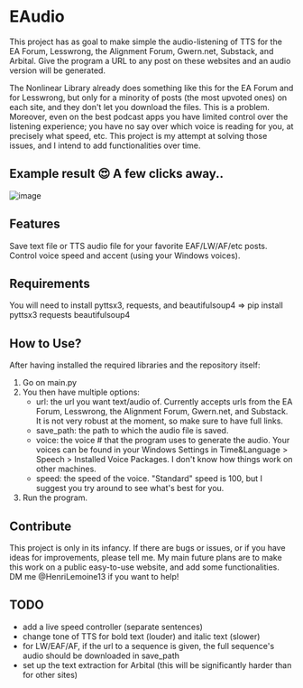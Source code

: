 # EAudio
This project has as goal to make simple the audio-listening of TTS for the EA Forum, Lesswrong, the Alignment Forum, Gwern.net, Substack, and Arbital. Give the program a URL to any post on these websites and an audio version will be generated.

The Nonlinear Library already does something like this for the EA Forum and for Lesswrong, but only for a minority of posts (the most upvoted ones) on each site, and they don't let you download the files. This is a problem.
Moreover, even on the best podcast apps you have limited control over the listening experience; you have no say over which voice is reading for you, at precisely what speed, etc. This project is my attempt at solving those issues, and I intend to add functionalities over time.

## Example result 😍 A few clicks away..
![image](https://user-images.githubusercontent.com/42588535/208750191-bc200108-d85c-460e-aa6a-a1cb7cce248f.png)

## Features
Save text file or TTS audio file for your favorite EAF/LW/AF/etc posts. Control voice speed and accent (using your Windows voices).

## Requirements
You will need to install pyttsx3, requests, and beautifulsoup4 => pip install pyttsx3 requests beautifulsoup4

## How to Use?
After having installed the required libraries and the repository itself:
1. Go on main.py
2. You then have multiple options:
    - url: the url you want text/audio of. Currently accepts urls from the EA Forum, Lesswrong, the Alignment Forum, Gwern.net, and Substack. It is not very robust at the moment, so make sure to have full links.
    - save_path: the path to which the audio file is saved.
    - voice: the voice # that the program uses to generate the audio. Your voices can be found in your Windows Settings in Time&Language > Speech > Installed Voice Packages. I don't know how things work on other machines.
    - speed: the speed of the voice. "Standard" speed is 100, but I suggest you try around to see what's best for you.
3. Run the program.

## Contribute
This project is only in its infancy. If there are bugs or issues, or if you have ideas for improvements, please tell me. 
My main future plans are to make this work on a public easy-to-use website, and add some functionalities. 
DM me @HenriLemoine13 if you want to help!

## TODO
- add a live speed controller (separate sentences)
- change tone of TTS for bold text (louder) and italic text (slower)
- for LW/EAF/AF, if the url to a sequence is given, the full sequence's audio should be downloaded in save_path
- set up the text extraction for Arbital (this will be significantly harder than for other sites)